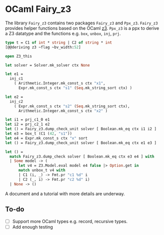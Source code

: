 # OCaml Fairy_z3

The library `Fairy_z3` contains two packages `Fairy_z3` and `Ppx_z3`. `Fairy_z3` provides helper functions based on the OCaml [z3](https://opam.ocaml.org/packages/z3/). `Ppx_z3` is a ppx to derive a Z3 datatype and the functions e.g. `box`, `unbox`, `inj`, `prj`.

```ocaml
type t = C1 of int * string | C2 of string * int
[@@deriving z3 ~flag ~bv_width:52]

open Z3_this

let solver = Solver.mk_solver ctx None

let e1 =
  inj_c1
    ( Arithmetic.Integer.mk_const_s ctx "x1",
      Expr.mk_const_s ctx "s1" (Seq.mk_string_sort ctx) )

let e2 =
  inj_c2
    ( Expr.mk_const_s ctx "s2" (Seq.mk_string_sort ctx),
      Arithmetic.Integer.mk_const_s ctx "x2" )

let i1 = prj_c1_0 e1
let i2 = prj_c2_1 e2
let () = Fairy_z3.dump_check_unit solver [ Boolean.mk_eq ctx i1 i2 ]
let e3 = box_t (C1 (42, "s1"))
let e4 = Expr.mk_const_s ctx "x" sort
let () = Fairy_z3.dump_check_unit solver [ Boolean.mk_eq ctx e1 e3 ]

let () =
  match Fairy_z3.dump_check solver [ Boolean.mk_eq ctx e3 e4 ] with
  | Some model -> (
      let v4 = Z3.Model.eval model e4 false |> Option.get in
      match unbox_t v4 with
      | C1 (i, _) -> Fmt.pr "c1 %d" i
      | C2 (_, i) -> Fmt.pr "c2 %d" i)
  | None -> ()
```

A document and a tutorial with more details are underway.

## To-do

- [ ] Support more OCaml types e.g. record, recursive types.
- [ ] Add enough testing